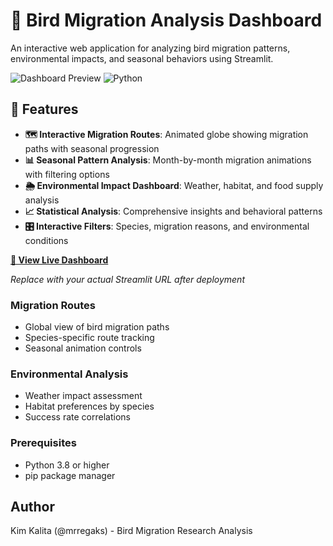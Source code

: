 # 🦅 Bird Migration Analysis Dashboard

An interactive web application for analyzing bird migration patterns, environmental impacts, and seasonal behaviors using Streamlit.

![Dashboard Preview](https://img.shields.io/badge/Streamlit-FF4B4B?style=for-the-badge&logo=streamlit&logoColor=white)
![Python](https://img.shields.io/badge/Python-3776AB?style=for-the-badge&logo=python&logoColor=white)

## 🌟 Features

- **🗺️ Interactive Migration Routes**: Animated globe showing migration paths with seasonal progression
- **📊 Seasonal Pattern Analysis**: Month-by-month migration animations with filtering options
- **🌦️ Environmental Impact Dashboard**: Weather, habitat, and food supply analysis
- **📈 Statistical Analysis**: Comprehensive insights and behavioral patterns
- **🎛️ Interactive Filters**: Species, migration reasons, and environmental conditions

**[🔗 View Live Dashboard](YOUR-STREAMLIT-URL-HERE)**

*Replace with your actual Streamlit URL after deployment*


### Migration Routes
- Global view of bird migration paths
- Species-specific route tracking
- Seasonal animation controls

### Environmental Analysis
- Weather impact assessment
- Habitat preferences by species
- Success rate correlations

### Prerequisites
- Python 3.8 or higher
- pip package manager

## Author
Kim Kalita (@mrregaks) - Bird Migration Research Analysis
